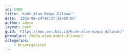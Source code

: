 ```yaml
---
id: 5480
title: 'Kode Alam Mimpi Dilamar'
date: '2022-09-24T19:27:12+00:00'
author: admin
layout: post
guid: 'https://bos.awn.biz.id/kode-alam-mimpi-dilamar/'
permalink: /kode-alam-mimpi-dilamar/
categories:
    - Uncategorized
---
```


